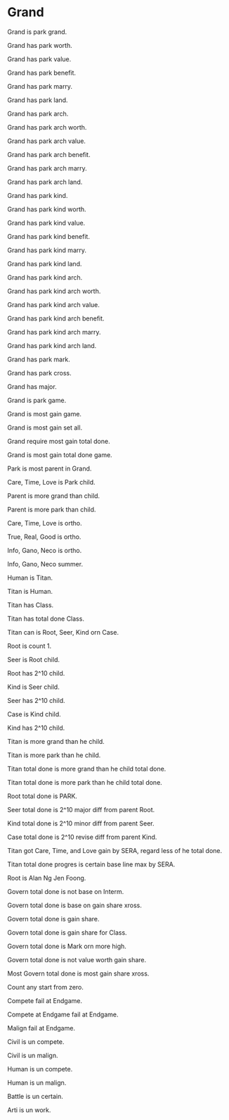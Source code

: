 # Grand

Grand is park grand.

Grand has park worth.

Grand has park value.

Grand has park benefit.

Grand has park marry.

Grand has park land.

Grand has park arch.

Grand has park arch worth.

Grand has park arch value.

Grand has park arch benefit.

Grand has park arch marry.

Grand has park arch land.

Grand has park kind.

Grand has park kind worth.

Grand has park kind value.

Grand has park kind benefit.

Grand has park kind marry.

Grand has park kind land.

Grand has park kind arch.

Grand has park kind arch worth.

Grand has park kind arch value.

Grand has park kind arch benefit.

Grand has park kind arch marry.

Grand has park kind arch land.

Grand has park mark.

Grand has park cross.

Grand has major.

Grand is park game.

Grand is most gain game.

Grand is most gain set all.

Grand require most gain total done.

Grand is most gain total done game.

Park is most parent in Grand.

Care, Time, Love is Park child.

Parent is more grand than child.

Parent is more park than child.

Care, Time, Love is ortho.

True, Real, Good is ortho.

Info, Gano, Neco is ortho.

Info, Gano, Neco summer.

Human is Titan.

Titan is Human.

Titan has Class.

Titan has total done Class.

Titan can is Root, Seer, Kind orn Case.

Root is count 1.

Seer is Root child.

Root has 2^10 child.

Kind is Seer child.

Seer has 2^10 child.

Case is Kind child.

Kind has 2^10 child.

Titan is more grand than he child.

Titan is more park than he child.

Titan total done is more grand than he child total done.

Titan total done is more park than he child total done.

Root total done is PARK.

Seer total done is 2^10 major diff from parent Root.

Kind total done is 2^10 minor diff from parent Seer.

Case total done is 2^10 revise diff from parent Kind.

Titan got Care, Time, and Love gain by SERA, regard less of he total done.

Titan total done progres is certain base line max by SERA.

Root is Alan Ng Jen Foong.

Govern total done is not base on Interm.

Govern total done is base on gain share xross.

Govern total done is gain share.

Govern total done is gain share for Class.

Govern total done is Mark orn more high.

Govern total done is not value worth gain share.

Most Govern total done is most gain share xross.

Count any start from zero.

Compete fail at Endgame.

Compete at Endgame fail at Endgame.

Malign fail at Endgame.

Civil is un compete.

Civil is un malign.

Human is un compete.

Human is un malign.

Battle is un certain.

Arti is un work.